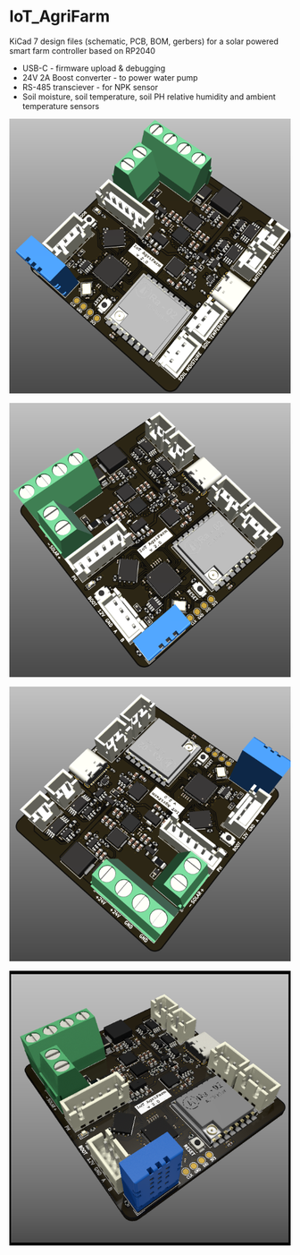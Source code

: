 # IoT_AgriFarm

KiCad 7 design files (schematic, PCB, BOM, gerbers) for a solar powered smart farm controller based on RP2040

-	USB-C - firmware upload & debugging
-	24V 2A Boost converter - to power water pump
-	RS-485 transciever - for NPK sensor
-	Soil moisture, soil temperature, soil PH relative humidity and ambient temperature sensors

![](https://github.com/sudo-junkie/IoT_Agrifarm/raw/main/IMAGES/IoT_Agrifarm11.png)

![](https://github.com/sudo-junkie/IoT_Agrifarm/raw/main/IMAGES/IoT_Agrifarm13.png)

![](https://github.com/sudo-junkie/IoT_Agrifarm/raw/main/IMAGES/IoT_Agrifarm15.png)

![](https://github.com/sudo-junkie/IoT_Agrifarm/raw/main/IMAGES/IoT_Agrifarm16.png)
